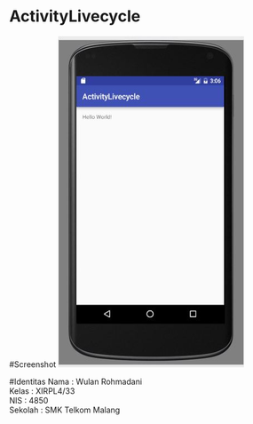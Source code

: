 # ActivityLivecycle

#Screenshot
![image](https://github.com/WulanR/ActivityLivecycle/blob/master/AL.JPG)

#Identitas
Nama : Wulan Rohmadani <br>
Kelas : XIRPL4/33 <br>
NIS : 4850 <br>
Sekolah : SMK Telkom Malang
